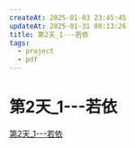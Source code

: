```yaml
---
createAt: 2025-01-03 23:45:45
updateAt: 2025-01-31 00:13:26
title: 第2天_1---若依
tags:
  - project
  - pdf
---
```

# 第2天_1---若依

[第2天_1---若依](/blog/project/基于vue+springboot的资产管理系统/第2天_1---若依.pdf)